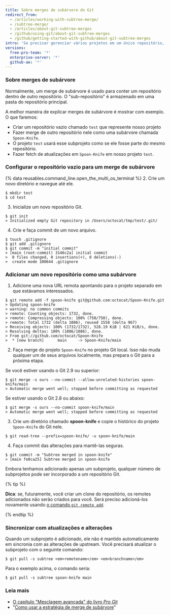 ```yaml
---
title: Sobre merges de subárvore do Git
redirect_from:
  - /articles/working-with-subtree-merge/
  - /subtree-merge/
  - /articles/about-git-subtree-merges
  - /github/using-git/about-git-subtree-merges
  - /github/getting-started-with-github/about-git-subtree-merges
intro: 'Se precisar gerenciar vários projetos em um único repositório, você poderá usar um *merge de subárvore* para manipular todas as referências.'
versions:
  free-pro-team: '*'
  enterprise-server: '*'
  github-ae: '*'
---
```


### Sobre merges de subárvore

Normalmente, um merge de subárvore é usado para conter um repositório dentro de outro repositório. O "sub-repositório" é armazenado em uma pasta do repositório principal.

A melhor maneira de explicar merges de subárvore é mostrar com exemplo. O que faremos:

- Criar um repositório vazio chamado `test` que represente nosso projeto
- Fazer merge de outro repositório nele como uma subárvore chamada `Spoon-Knife`.
- O projeto `test` usará esse subprojeto como se ele fosse parte do mesmo repositório.
- Fazer fetch de atualizações em `Spoon-Knife` em nosso projeto `test`.

### Configurar o repositório vazio para um merge de subárvore

{% data reusables.command_line.open_the_multi_os_terminal %}
2. Crie um novo diretório e navegue até ele.
  ```shell
  $ mkdir test
  $ cd test
  ```
3. Inicialize um novo repositório Git.
  ```shell
  $ git init
  > Initialized empty Git repository in /Users/octocat/tmp/test/.git/
  ```
4. Crie e faça commit de um novo arquivo.
  ```shell
  $ touch .gitignore
  $ git add .gitignore
  $ git commit -m "initial commit"
  > [main (root-commit) 3146c2a] initial commit
  >  0 files changed, 0 insertions(+), 0 deletions(-)
  >  create mode 100644 .gitignore
  ```

### Adicionar um novo repositório como uma subárvore

1. Adicione uma nova URL remota apontando para o projeto separado em que estávamos interessados.
  ```shell
  $ git remote add -f spoon-knife git@github.com:octocat/Spoon-Knife.git
  > Updating spoon-knife
  > warning: no common commits
  > remote: Counting objects: 1732, done.
  > remote: Compressing objects: 100% (750/750), done.
  > remote: Total 1732 (delta 1086), reused 1558 (delta 967)
  > Receiving objects: 100% (1732/1732), 528.19 KiB | 621 KiB/s, done.
  > Resolving deltas: 100% (1086/1086), done.
  > From git://github.com/octocat/Spoon-Knife
  >  * [new branch]      main     -> Spoon-Knife/main
  ```
2. Faça merge do projeto `Spoon-Knife` no projeto Git local. Isso não muda qualquer um de seus arquivos localmente, mas prepara o Git para a próxima etapa.

  Se você estiver usando o Git 2.9 ou superior:
  ```shell
  $ git merge -s ours --no-commit --allow-unrelated-histories spoon-knife/main
  > Automatic merge went well; stopped before committing as requested
  ```

  Se estiver usando o Git 2.8 ou abaixo:
  ```shell
  $ git merge -s ours --no-commit spoon-knife/main
  > Automatic merge went well; stopped before committing as requested
  ```
3. Crie um diretório chamado **spoon-knife** e copie o histórico do projeto `Spoon-Knife` do Git nele.
  ```shell
  $ git read-tree --prefix=spoon-knife/ -u spoon-knife/main
  ```
4. Faça commit das alterações para mantê-las seguras.
  ```shell
  $ git commit -m "Subtree merged in spoon-knife"
  > [main fe0ca25] Subtree merged in spoon-knife
  ```

Embora tenhamos adicionado apenas um subprojeto, qualquer número de subprojetos pode ser incorporado a um repositório Git.

{% tip %}

**Dica**: se, futuramente, você criar um clone do repositório, os remotes adicionados não serão criados para você. Será preciso adicioná-los novamente usando [o comando `git remote add`](/github/getting-started-with-github/managing-remote-repositories).

{% endtip %}

### Sincronizar com atualizações e alterações

Quando um subprojeto é adicionado, ele não é mantido automaticamente em sincronia com as alterações de upstream. Você precisará atualizar o subprojeto com o seguinte comando:

```shell
$ git pull -s subtree <em>remotename</em> <em>branchname</em>
```

Para o exemplo acima, o comando seria:

```shell
$ git pull -s subtree spoon-knife main
```

### Leia mais

- [O capítulo "Mesclagem avançada" do livro _Pro Git_](https://git-scm.com/book/en/v2/Git-Tools-Advanced-Merging)
- "[Como usar a estratégia de merge de subárvore](https://www.kernel.org/pub/software/scm/git/docs/howto/using-merge-subtree.html)"
